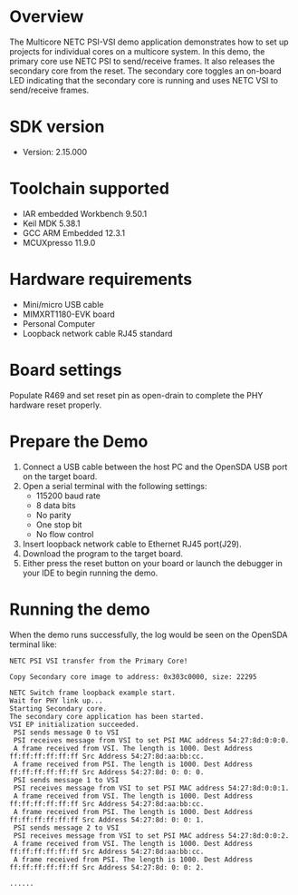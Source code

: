 Overview
========
The Multicore NETC PSI-VSI demo application demonstrates how to set up projects for individual
cores on a multicore system. In this demo, the primary core use NETC PSI to send/receive frames.
It also releases the secondary core from the reset. The secondary core toggles an on-board LED
indicating that the secondary core is running and uses NETC VSI to send/receive frames.

SDK version
===========
- Version: 2.15.000

Toolchain supported
===================
- IAR embedded Workbench  9.50.1
- Keil MDK  5.38.1
- GCC ARM Embedded  12.3.1
- MCUXpresso  11.9.0

Hardware requirements
=====================
- Mini/micro USB cable
- MIMXRT1180-EVK board
- Personal Computer
- Loopback network cable RJ45 standard

Board settings
==============
Populate R469 and set reset pin as open-drain to complete the PHY hardware reset properly.

Prepare the Demo
================
1.  Connect a USB cable between the host PC and the OpenSDA USB port on the target board.
2.  Open a serial terminal with the following settings:
    - 115200 baud rate
    - 8 data bits
    - No parity
    - One stop bit
    - No flow control
3.  Insert loopback network cable to Ethernet RJ45 port(J29).
4.  Download the program to the target board.
5.  Either press the reset button on your board or launch the debugger in your IDE to begin running the demo.

Running the demo
================
When the demo runs successfully, the log would be seen on the OpenSDA terminal like:

~~~~~~~~~~~~~~~~~~~~~~~~~~~~~~~~~~~~~~~~~
NETC PSI VSI transfer from the Primary Core!

Copy Secondary core image to address: 0x303c0000, size: 22295

NETC Switch frame loopback example start.
Wait for PHY link up...
Starting Secondary core.
The secondary core application has been started.
VSI EP initialization succeeded.
 PSI sends message 0 to VSI
 PSI receives message from VSI to set PSI MAC address 54:27:8d:0:0:0.
 A frame received from VSI. The length is 1000. Dest Address ff:ff:ff:ff:ff:ff Src Address 54:27:8d:aa:bb:cc.
 A frame received from PSI. The length is 1000. Dest Address ff:ff:ff:ff:ff:ff Src Address 54:27:8d: 0: 0: 0.
 PSI sends message 1 to VSI
 PSI receives message from VSI to set PSI MAC address 54:27:8d:0:0:1.
 A frame received from VSI. The length is 1000. Dest Address ff:ff:ff:ff:ff:ff Src Address 54:27:8d:aa:bb:cc.
 A frame received from PSI. The length is 1000. Dest Address ff:ff:ff:ff:ff:ff Src Address 54:27:8d: 0: 0: 1.
 PSI sends message 2 to VSI
 PSI receives message from VSI to set PSI MAC address 54:27:8d:0:0:2.
 A frame received from VSI. The length is 1000. Dest Address ff:ff:ff:ff:ff:ff Src Address 54:27:8d:aa:bb:cc.
 A frame received from PSI. The length is 1000. Dest Address ff:ff:ff:ff:ff:ff Src Address 54:27:8d: 0: 0: 2.

......

~~~~~~~~~~~~~~~~~~~~~~~~~~~~~~~~~~~~~~~~~
